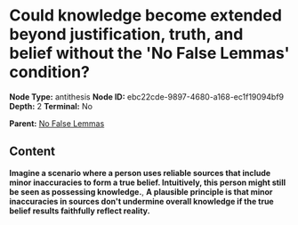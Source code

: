 # Could knowledge become extended beyond justification, truth, and belief without the 'No False Lemmas' condition?

**Node Type:** antithesis
**Node ID:** ebc22cde-9897-4680-a168-ec1f19094bf9
**Depth:** 2
**Terminal:** No

**Parent:** [No False Lemmas](no-false-lemmas.md)

## Content

**Imagine a scenario where a person uses reliable sources that include minor inaccuracies to form a true belief. Intuitively, this person might still be seen as possessing knowledge.**, **A plausible principle is that minor inaccuracies in sources don't undermine overall knowledge if the true belief results faithfully reflect reality.**
